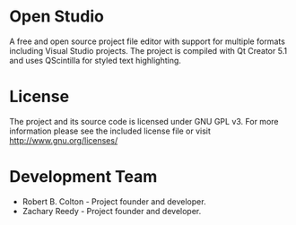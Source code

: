 Open Studio
==================

A free and open source project file editor with support for multiple formats including Visual Studio projects. The project
is compiled with Qt Creator 5.1 and uses QScintilla for styled text highlighting.

License
==================
The project and its source code is licensed under GNU GPL v3. For more information please see the included license file or 
visit http://www.gnu.org/licenses/

Development Team
==================
* Robert B. Colton - Project founder and developer.
* Zachary Reedy - Project founder and developer.
